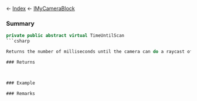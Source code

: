 ← [Index](Api-Index) ← [IMyCameraBlock](Sandbox.ModAPI.Ingame.IMyCameraBlock)

### Summary

```csharp
private public abstract virtual TimeUntilScan
```csharp

Returns the number of milliseconds until the camera can do a raycast of the given distance.

### Returns



### Example

### Remarks

